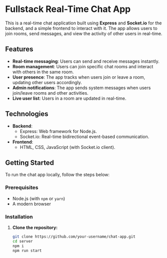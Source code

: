 # Fullstack Real-Time Chat App

This is a real-time chat application built using **Express** and **Socket.io** for the backend, and a simple frontend to interact with it. The app allows users to join rooms, send messages, and view the activity of other users in real-time.

## Features

- **Real-time messaging**: Users can send and receive messages instantly.
- **Room management**: Users can join specific chat rooms and interact with others in the same room.
- **User presence**: The app tracks when users join or leave a room, updating other users accordingly.
- **Admin notifications**: The app sends system messages when users join/leave rooms and other activities.
- **Live user list**: Users in a room are updated in real-time.

## Technologies

- **Backend**:
  - Express: Web framework for Node.js.
  - Socket.io: Real-time bidirectional event-based communication.
- **Frontend**:
  - HTML, CSS, JavaScript (with Socket.io client).

## Getting Started

To run the chat app locally, follow the steps below:

### Prerequisites

- Node.js (with `npm` or `yarn`)
- A modern browser

### Installation

1. **Clone the repository:**

   ```bash
   git clone https://github.com/your-username/chat-app.git
   cd server
   npm i
   npm run start
   ```
